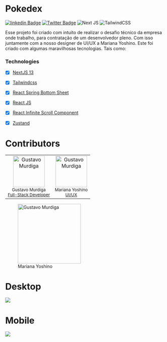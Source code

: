 # Pokedex


[![linkedin Badge](https://img.shields.io/badge/LinkedIn-0077B5?style=for-the-badge&logo=linkedin&logoColor=white)](https://www.linkedin.com/in/gustavo-murdiga-055470178/)
[![Twitter Badge](https://img.shields.io/badge/Twitter-1DA1F2?style=for-the-badge&logo=twitter&logoColor=white)](https://twitter.com/GuMurdiga)
![Next JS](https://img.shields.io/badge/Next-black?style=for-the-badge&logo=next.js&logoColor=white)
![TailwindCSS](https://img.shields.io/badge/tailwindcss-%2338B2AC.svg?style=for-the-badge&logo=tailwind-css&logoColor=white)


<p>
 Esse projeto foi criado com intuito de realizar o desafio técnico da empresa onde trabalho, para contratação de um desenvolvedor pleno. Com isso juntamente com a nosso designer de UI/UX a Mariana Yoshino. Este foi criado com algumas maravilhosas tecnologias. Tais como: 
 </p>

### Technologies

 - [x] <a href="https://nextjs.org/">NextJS 13</a>
 - [x] <a href="https://tailwindcss.com/">Tailwindcss</a>
 - [x] <a href="https://react-spring.bottom-sheet.dev/">React Spring Bottom Sheet</a>
 - [x] <a href="https://react.dev/">React JS</a>
 - [x] <a href="https://github.com/ankeetmaini/react-infinite-scroll-component">React Infinite Scroll Component</a>
 - [x] <a href="https://zustand-demo.pmnd.rs/">Zustand</a>


# Contributors

<table>
  <tr>
    <td align="center">
        <img src="https://avatars.githubusercontent.com/u/74632138?v=4" width="100px;" alt="Gustavo Murdiga"/><br>
        <sub>
           <div> Gustavo Murdiga </div>
              <a href="https://www.linkedin.com/in/gustavo-murdiga-055470178/">
                <div> Full-Stack Developer</div>
            </div>
        </sub>
      </a>
    </td>
    <td align="center">
        <img src="https://media.licdn.com/dms/image/D4D03AQHp4ysVdSCQSA/profile-displayphoto-shrink_800_800/0/1680115683149?e=1697068800&v=beta&t=uQb_uNE1IV_LlDUZpYWdzvBIDQVW0SlSvtDGusTL9kY" width="100px;" alt="Gustavo Murdiga"/><br>
        <sub>
           <div> Mariana Yoshino  </div>
             <a href="https://www.linkedin.com/in/mariana-yoshino/?trk=public_profile_browsemap&originalSubdomain=br">
                <div>UI/UX </div>
            </div>
        </sub>
      </a>
    </td>
  </tr>
</table>

<figure> 
<img  height="190px" width="200px" alt="Gustavo Murdiga" />
<figcaption>
<div> 
  <span> Mariana Yoshino </span>
  
 
  </a>
  <span> </span>
</div>
</figcaption>
</figure>
</div>


# Desktop
<img src="./src/app/assets/readme/template.gif"/>

# Mobile
<img src="./src/app/assets/readme/mobile.gif"/>


